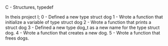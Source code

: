 C - Structures, typedef

In theis project I;
0 - Defined a new type struct dog
1 - Wrote a function that initialize a variable of type struct dog
2 - Wrote a function that prints a struct dog
3 - Defined a new type dog_t as a new name for the type struct dog.
4 - Wrote a function that creates a new dog.
5 - Wrote a function that frees dogs.
